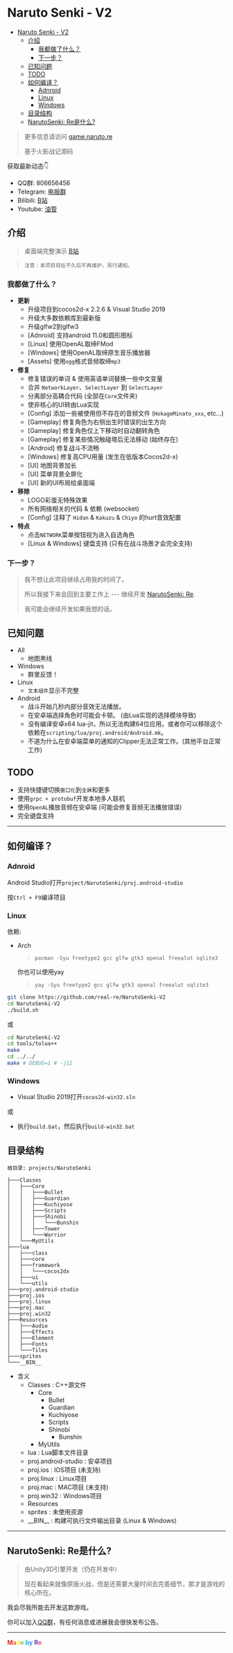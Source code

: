 # Naruto Senki - V2

- [Naruto Senki - V2](#naruto-senki---v2)
  - [介绍](#介绍)
    - [我都做了什么？](#我都做了什么)
    - [下一步？](#下一步)
  - [已知问题](#已知问题)
  - [TODO](#todo)
  - [如何编译？](#如何编译)
    - [Adnroid](#adnroid)
    - [Linux](#linux)
    - [Windows](#windows)
  - [目录结构](#目录结构)
  - [NarutoSenki: Re是什么?](#narutosenki-re是什么)

> 更多信息请访问 [game.naruto.re](https://game.naruto.re)
>
> 基于火影战记源码

获取最新动态👇
- QQ群: 806656456
- Telegram: [电报群](https://t.me/narutosenki_re)
- Bilibili: [B站](https://space.bilibili.com/122989580/video)
- Youtube: [油管](https://www.youtube.com/channel/UCL9gDeedGZdf3hjRd-Zr7cg)

## 介绍

> 桌面端完整演示 [B站](https://www.bilibili.com/video/BV1ry4y1S7yk)

> `注意：本项目将在不久后不再维护，另行通知。`

### 我都做了什么？

- **更新**
  - 升级项目到cocos2d-x 2.2.6 & Visual Studio 2019
  - 升级大多数依赖库到最新版
  - 升级glfw2到glfw3
  - [Adnroid] 支持android 11.0和圆形图标
  - [Linux] 使用OpenAL取缔FMod
  - [Windows] 使用OpenAL取缔原生音乐播放器
  - [Assets] 使用`ogg`格式音频取缔`mp3`
- **修复**
  - 修复错误的单词 & 使用英语单词替换一些中文变量
  - 合并 `NetworkLayer`、`SelectLayer` 到 `SelectLayer`
  - 分离部分高耦合代码 (全部在`Core`文件夹)
  - 使非核心的UI转由Lua实现
  - [Config] 添加一些被使用但不存在的音频文件 (`HokageMinato_xxx`, etc...)
  - [Gameplay] 修复角色为右侧出生时错误的出生方向
  - [Gameplay] 修复角色仅上下移动时自动翻转角色
  - [Gameplay] 修复某些情况触碰塔后无法移动 (始终存在)
  - [Android] 修复战斗不流畅
  - [Windows] 修复高CPU用量 (发生在低版本Cocos2d-x)
  - [UI] 地图背景加长
  - [UI] 菜单背景全屏化
  - [UI] 新的UI布局给桌面端
- **移除**
  - LOGO彩蛋无特殊效果
  - 所有网络相关的代码 & 依赖 (websocket)
  - [Config] 注释了 `Hidan` & `Kakuzu` & `Chiyo` 的hurt音效配置
- **特点**
  - 点击`NETWORK`菜单按钮视为进入自选角色
  - [Linux & Windows] 键盘支持 (只有在战斗场景才会完全支持)

### 下一步？

> 我不想让此项目继续占用我的时间了。
>
> 所以我接下来会回到主要工作上 ---
> 继续开发 [NarutoSenki: Re](#narutosenki-re是什么).
>
> 我可能会继续开发如果我想的话。

## 已知问题

- All
  - 地图黑线
- Windows
  - 群里反馈！
- Linux
  - `文本组件`显示不完整
- Android
  - 战斗开始几秒内部分音效无法播放。
  - 在安卓端选择角色时可能会卡顿。 (由Lua实现的选择模块导致)
  - 没有编译安卓x64 lua-jit，所以无法构建64位应用。或者你可以移除这个依赖在`scripting/lua/proj.android/Android.mk`。
  - 不道为什么在安卓端菜单的通知的Clipper无法正常工作。(其他平台正常工作)

## TODO

- 支持快捷键切换`窗口化`到`全屏`和更多
- 使用`grpc + protobuf`开发本地多人联机
- 使用`OpenAL`播放音频在安卓端 (可能会修复音频无法播放错误)
- 完全键盘支持

---

## 如何编译？

### Adnroid

Android Studio打开`project/NarutoSenki/proj.android-studio`

按`Ctrl + F9`编译项目

### Linux

依赖:
  - Arch
    > `pacman -Syu freetype2 gcc glfw gtk3 openal freealut sqlite3`

    你也可以使用yay

    > `yay -Syu freetype2 gcc glfw gtk3 openal freealut sqlite3`

``` bash
git clone https://github.com/real-re/NarutoSenki-V2
cd NarutoSenki-V2
./build.sh
```
或
``` bash
cd NarutoSenki-V2
cd tools/tolua++
make
cd ../../
make # DEBUG=1 # -j12
```

### Windows

- Visual Studio 2019打开`cocos2d-win32.sln`

或

- 执行`build.bat`，然后执行`build-win32.bat`

## 目录结构

```
根目录: projects/NarutoSenki

├───Classes
│   ├───Core
│   │   ├───Bullet
│   │   ├───Guardian
│   │   ├───Kuchiyose
│   │   ├───Scripts
│   │   ├───Shinobi
│   │   │   └───Bunshin
│   │   ├───Tower
│   │   └───Warrior
│   └───MyUtils
├───lua
│   ├───class
│   ├───core
│   ├───framework
│   │   └───cocos2dx
│   ├───ui
│   └───utils
├───proj.android-studio
├───proj.ios
├───proj.linux
├───proj.mac
├───proj.win32
├───Resources
│   ├───Audio
│   ├───Effects
│   ├───Element
│   ├───Fonts
│   └───Tiles
├───sprites
└───__BIN__
```

- 含义
  - Classes : C++源文件
    - Core
      - Bullet
      - Guardian
      - Kuchiyose
      - Scripts
      - Shinobi
        - Bunshin
    - MyUtils
  - lua : Lua脚本文件目录
  - proj.android-studio : 安卓项目
  - proj.ios : IOS项目 (未支持)
  - proj.linux : Linux项目
  - proj.mac : MAC项目 (未支持)
  - proj.win32 : Windows项目
  - Resources
  - sprites : 未使用资源
  - \_\_BIN__ : 构建可执行文件输出目录 (Linux & Windows)

---

## NarutoSenki: Re是什么?

> 由Unity3D引擎开发（仍在开发中）
>
> 现在看起来就像原版火战，但是还需要大量时间去完善细节，那才是游戏的核心所在。

我会尽我所能去开发这款游戏。

你可以加入[QQ群](#naruto-senki---v2)，有任何消息或进展我会很快发布公告。

---

**<font color=#D32F2F>M</font><font color=#FF5722>a</font><font color=#FFEB3B>d</font><font color=#8BC34A>e</font> <font color=#00BCD4>b</font><font color=#448AFF>y</font> <font color=#673AB7>R</font><font color=#FF4081>e</font>**
